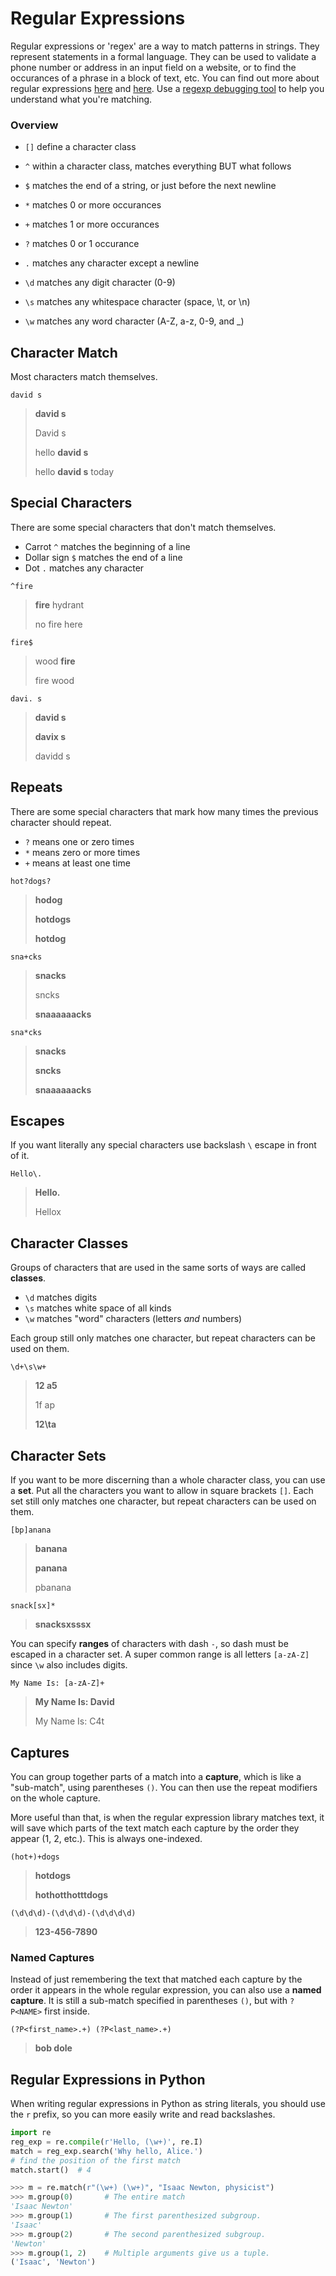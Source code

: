 
# Regular Expressions

Regular expressions or 'regex' are a way to match patterns in strings. They represent statements in a formal language. They can be used to validate a phone number or address in an input field on a website, or to find the occurances of a phrase in a block of text, etc. You can find out more about regular expressions [here](https://docs.python.org/3.6/howto/regex.html#regex-howto) and [here](https://docs.python.org/3.6/library/re.html#re-syntax). Use a [regexp debugging tool](https://regex101.com) to help you understand what you're matching.


### Overview

- `[]` define a character class
- `^` within a character class, matches everything BUT what follows

- `$` matches the end of a string, or just before the next newline
- `*` matches 0 or more occurances
- `+` matches 1 or more occurances
- `?` matches 0 or 1 occurance

- `.` matches any character except a newline
- `\d` matches any digit character (0-9)
- `\s` matches any whitespace character (space, \t, or \n)
- `\w` matches any word character (A-Z, a-z, 0-9, and _)



## Character Match

Most characters match themselves.

```re
david s
```

> **david s**
>
> David s
>
> hello **david s**
>
> hello **david s** today

## Special Characters

There are some special characters that don't match themselves.

* Carrot `^` matches the beginning of a line
* Dollar sign `$` matches the end of a line
* Dot `.` matches any character

```re
^fire
```

> **fire** hydrant
>
> no fire here

```re
fire$
```

> wood **fire**
>
> fire wood

```re
davi. s
```

> **david s**
>
> **davix s**
>
> davidd s

## Repeats

There are some special characters that mark how many times the previous character should repeat.

* `?` means one or zero times
* `*` means zero or more times
* `+` means at least one time

```re
hot?dogs?
```

> **hodog**
>
> **hotdogs**
>
> **hotdog**

```re
sna+cks
```

> **snacks**
>
> sncks
>
> **snaaaaaacks**

```re
sna*cks
```

> **snacks**
>
> **sncks**
>
> **snaaaaaacks**

## Escapes

If you want literally any special characters use backslash `\` escape in front of it.

```re
Hello\.
```

> **Hello.**
>
> Hellox

## Character Classes

Groups of characters that are used in the same sorts of ways are called **classes**.

* `\d` matches digits
* `\s` matches white space of all kinds
* `\w` matches "word" characters (letters _and_ numbers)

Each group still only matches one character, but repeat characters can be used on them.

```re
\d+\s\w+
```

> **12 a5**
>
> 1f ap
>
> **12\ta**

## Character Sets

If you want to be more discerning than a whole character class, you can use a **set**.
Put all the characters you want to allow in square brackets `[]`.
Each set still only matches one character, but repeat characters can be used on them.

```re
[bp]anana
```

> **banana**
>
> **panana**
>
> pbanana

```re
snack[sx]*
```

> **snacksxsssx**

You can specify **ranges** of characters with dash `-`, so dash must be escaped in a character set.
A super common range is all letters `[a-zA-Z]` since `\w` also includes digits.

```re
My Name Is: [a-zA-Z]+
```

> **My Name Is: David**
>
> My Name Is: C4t

## Captures

You can group together parts of a match into a **capture**, which is like a "sub-match", using parentheses `()`.
You can then use the repeat modifiers on the whole capture.

More useful than that, is when the regular expression library matches text, it will save which parts of the text match each capture by the order they appear (1, 2, etc.).
This is always one-indexed.

```re
(hot+)+dogs
```

> **hotdogs**
>
> **hothotthotttdogs**

```re
(\d\d\d)-(\d\d\d)-(\d\d\d\d)
```

> **123-456-7890**

### Named Captures

Instead of just remembering the text that matched each capture by the order it appears in the whole regular expression, you can also use a **named capture**.
It is still a sub-match specified in parentheses `()`, but with `?P<NAME>` first inside.

```re
(?P<first_name>.+) (?P<last_name>.+)
```

> **bob dole**


## Regular Expressions in Python

When writing regular expressions in Python as string literals, you should use the `r` prefix, so you can more easily write and read backslashes.

```python
import re
reg_exp = re.compile(r'Hello, (\w+)', re.I)
match = reg_exp.search('Why hello, Alice.')
# find the position of the first match
match.start()  # 4
```

```python
>>> m = re.match(r"(\w+) (\w+)", "Isaac Newton, physicist")
>>> m.group(0)       # The entire match
'Isaac Newton'
>>> m.group(1)       # The first parenthesized subgroup.
'Isaac'
>>> m.group(2)       # The second parenthesized subgroup.
'Newton'
>>> m.group(1, 2)    # Multiple arguments give us a tuple.
('Isaac', 'Newton')
```

